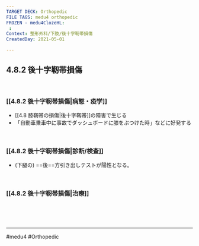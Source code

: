 ```yaml
---
TARGET DECK: Orthopedic
FILE TAGS: medu4 orthopedic
FROZEN - medu4ClozeHL:
 : 
Context: 整形外科/下肢/後十字靭帯損傷
CreatedDay: 2021-05-01

---
```


## 4.8.2 後十字靭帯損傷

<br>

### [[4.8.2 後十字靭帯損傷|病態・疫学]]
* [[4.8 膝靭帯の損傷|後十字靱帯]]の障害で生じる
* 「自動車乗車中に事故でダッシュボードに膝をぶつけた時」などに好発する

<br>

### [[4.8.2 後十字靭帯損傷|診断/検査]]
* (下腿の) ==後==方引き出しテストが陽性となる。
<!--ID: 1619875558093-->


<br>

### [[4.8.2 後十字靭帯損傷|治療]]


<br><br><br>

---
#medu4 #Orthopedic
